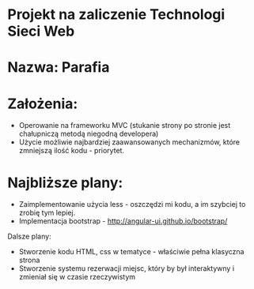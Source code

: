 Projekt na zaliczenie Technologi Sieci Web
==

Nazwa: Parafia
===

Założenia:
===
- Operowanie na frameworku MVC (stukanie strony po stronie jest chałupniczą metodą niegodną developera)
- Użycie możliwie najbardziej zaawansowanych mechanizmów, które zmniejszą ilość kodu - priorytet.

Najbliższe plany:
===
- Zaimplementowanie użycia less - oszczędzi mi kodu, a im szybciej to zrobię tym lepiej.
- Implementacja bootstrap - http://angular-ui.github.io/bootstrap/

Dalsze plany:
- Stworzenie kodu HTML, css w tematyce - właściwie pełna klasyczna strona
- Stworzenie systemu rezerwacji miejsc, który by był interaktywny i zmieniał się w czasie rzeczywistym